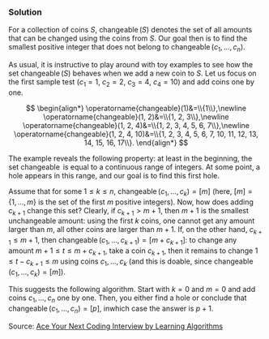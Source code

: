 
### Solution

For a collection of coins $S$, $\operatorname{changeable}(S)$ denotes the set of all amounts
that can be changed using the coins from $S$. Our goal then is to find the smallest positive integer
that does not belong to $\operatorname{changeable}(c_1, \dotsc, c_n)$.

As usual, it is instructive to play around with toy examples to see how
the set $\operatorname{changeable}(S)$ behaves when we add a new coin to $S$.
Let us focus on the first sample test ($c_1=1$, $c_2=2$, $c_3=4$, $c_4=10$) and
add coins one by one.

$$
\begin{align*}
\operatorname{changeable}(1)&=\\{1\\},\newline
\operatorname{changeable}(1, 2)&=\\{1, 2, 3\\},\newline
\operatorname{changeable}(1, 2, 4)&=\\{1, 2, 3, 4, 5, 6, 7\\},\newline
\operatorname{changeable}(1, 2, 4, 10)&=\\{1, 2, 3, 4, 5, 6, 7, 10, 11, 12, 13, 14, 15, 16, 17\\}.
\end{align*}
$$

The example reveals the following property: at least in the beginning, the set $\operatorname{changeable}$
is equal to a continuous range of integers. At some point, a hole appears in this range, and our
goal is to find this first hole.

Assume that for some $1 \le k \le n$, 
$\operatorname{changeable}(c_1, \dotsc, c_k)=[m]$
(here, $[m]=\lbrace 1, \dotsc, m \rbrace$ is the set of the first $m$ positive integers).
Now, how does adding $c_{k+1}$ change this set? Clearly, if $c_{k+1}>m+1$, then $m+1$ is the smallest
unchangeable amount: using the first $k$ coins, one cannot get any amount larger than $m$, all other coins
are larger than $m+1$. If, on the other hand, $c_{k+1} \le m+1$, then
$\operatorname{changeable}(c_1, \dotsc, c_{k+1})=[m+c_{k+1}]$: to change any amount
$m + 1 \le t \le m + c_{k+1}$, take a coin $c_{k+1}$, then it remains to change $1 \le t-c_{k+1} \le m$
using coins $c_1, \dotsc, c_k$
(and this is doable, since $\operatorname{changeable}(c_1, \dotsc, c_k)=[m]$).

This suggests the following algorithm.
Start with $k=0$ and $m=0$ and add coins
$c_1, \dotsc, c_n$ one by one.
Then, you either find a hole or conclude that
$\operatorname{changeable}(c_1, \dotsc, c_n)=[p]$, inwhich case the answer
is $p+1$.

Source:
[Ace Your Next Coding Interview by Learning Algorithms](https://bit.ly/acecogniterra)

